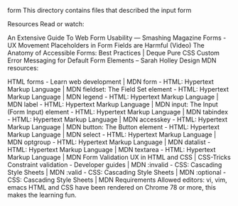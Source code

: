 form This directory contains files that described the input form

Resources Read or watch:

An Extensive Guide To Web Form Usability — Smashing Magazine Forms - UX Movement Placeholders in Form Fields are Harmful (Video) The Anatomy of Accessible Forms: Best Practices | Deque Pure CSS Custom Error Messaging for Default Form Elements – Sarah Holley Design MDN resources:

HTML forms - Learn web development | MDN form - HTML: Hypertext Markup Language | MDN fieldset: The Field Set element - HTML: Hypertext Markup Language | MDN legend - HTML: Hypertext Markup Language | MDN label - HTML: Hypertext Markup Language | MDN input: The Input (Form Input) element - HTML: Hypertext Markup Language | MDN tabindex - HTML: Hypertext Markup Language | MDN accesskey - HTML: Hypertext Markup Language | MDN button: The Button element - HTML: Hypertext Markup Language | MDN select - HTML: Hypertext Markup Language | MDN optgroup - HTML: Hypertext Markup Language | MDN datalist - HTML: Hypertext Markup Language | MDN textarea - HTML: Hypertext Markup Language | MDN Form Validation UX in HTML and CSS | CSS-Tricks Constraint validation - Developer guides | MDN :invalid - CSS: Cascading Style Sheets | MDN :valid - CSS: Cascading Style Sheets | MDN :optional - CSS: Cascading Style Sheets | MDN Requirements Allowed editors: vi, vim, emacs HTML and CSS have been rendered on Chrome 78 or more, this makes the learning fun.
